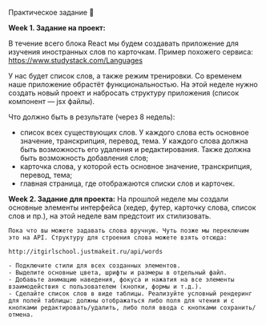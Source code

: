Практическое задание 💎

**Week 1. Задание на проект:**

В течение всего блока React мы будем создавать приложение для изучения иностранных слов по карточкам.
Пример похожего сервиса: https://www.studystack.com/Languages

У нас будет список слов, а также режим тренировки. Со временем наше приложение обрастёт функциональностью.
На этой неделе нужно создать новый проект и набросать структуру приложения (список компонент — jsx файлы).

Что должно быть в результате (через 8 недель):

- список всех существующих слов. У каждого слова есть основное значение, транскрипция, перевод, тема. У каждого слова должна быть возможность его удаления и редактирования. Также должна быть возможность добавления слов;
- карточка слова, у которой есть основное значение, транскрипция, перевод, тема;
- главная страница, где отображаются списки слов и карточек.

**Week 2. Задание для проекта:**
На прошлой неделе мы создали основные элементы интерфейса (хедер, футер, карточку слова, список слов и пр.), на этой неделе вам предстоит их стилизовать.

    Пока что вы можете задавать слова вручную. Чуть позже мы переключим это на API. Структуру для строения слова можете взять отсюда:

    http://itgirlschool.justmakeit.ru/api/words

    - Подключите стили для всех созданных элементов.
    - Выделите основные цвета, шрифты и размеры в отдельный файл.
    - Добавьте анимацию наведения, фокуса и нажатия на все элементы взаимодействия с пользователем (кнопки, формы и т.д.).
    - Сделайте список слов в виде таблицы. Реализуйте условный рендеринг для полей таблицы: должны отображаться либо поля для чтения и с кнопками редактировать/удалить, либо поля ввода с кнопками сохранить/отмена.
